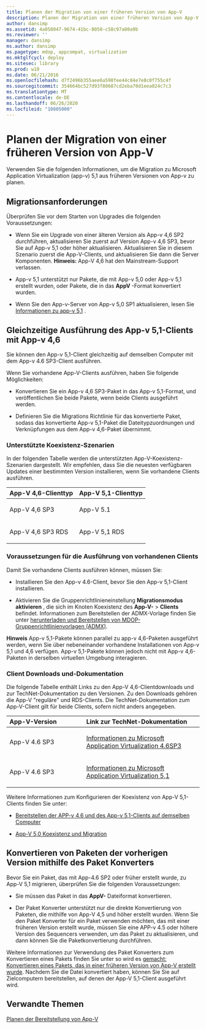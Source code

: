 ```yaml
---
title: Planen der Migration von einer früheren Version von App-V
description: Planen der Migration von einer früheren Version von App-V
author: dansimp
ms.assetid: 4a058047-9674-41bc-8050-c58c97a80a9b
ms.reviewer: ''
manager: dansimp
ms.author: dansimp
ms.pagetype: mdop, appcompat, virtualization
ms.mktglfcycl: deploy
ms.sitesec: library
ms.prod: w10
ms.date: 06/21/2016
ms.openlocfilehash: d7f2496b355aee6a598fee44c84e7e8c0f755c4f
ms.sourcegitcommit: 354664bc527d93f80687cd2eba70d1eea024c7c3
ms.translationtype: MT
ms.contentlocale: de-DE
ms.lasthandoff: 06/26/2020
ms.locfileid: "10805000"
---
```

# Planen der Migration von einer früheren Version von App-V


Verwenden Sie die folgenden Informationen, um die Migration zu Microsoft Application Virtualization (app-v) 5,1 aus früheren Versionen von App-v zu planen.

## Migrationsanforderungen


Überprüfen Sie vor dem Starten von Upgrades die folgenden Voraussetzungen:

-   Wenn Sie ein Upgrade von einer älteren Version als App-v 4,6 SP2 durchführen, aktualisieren Sie zuerst auf Version App-v 4,6 SP3, bevor Sie auf App-v 5,1 oder höher aktualisieren. Aktualisieren Sie in diesem Szenario zuerst die App-V-Clients, und aktualisieren Sie dann die Server Komponenten.
**Hinweis:** App-V 4,6 hat den Mainstream-Support verlassen.

-   App-v 5,1 unterstützt nur Pakete, die mit App-v 5,0 oder App-v 5,1 erstellt wurden, oder Pakete, die in das **AppV** -Format konvertiert wurden.

-   Wenn Sie den App-v-Server von App-v 5,0 SP1 aktualisieren, lesen Sie [Informationen zu app-v 5,1](about-app-v-51.md#bkmk-migrate-to-51) .

## Gleichzeitige Ausführung des App-v 5,1-Clients mit App-v 4,6


Sie können den App-v 5,1-Client gleichzeitig auf demselben Computer mit dem App-v 4.6 SP3-Client ausführen.

Wenn Sie vorhandene App-V-Clients ausführen, haben Sie folgende Möglichkeiten:

-   Konvertieren Sie ein App-v 4,6 SP3-Paket in das App-v 5,1-Format, und veröffentlichen Sie beide Pakete, wenn beide Clients ausgeführt werden.

-   Definieren Sie die Migrations Richtlinie für das konvertierte Paket, sodass das konvertierte App-v 5,1-Paket die Dateitypzuordnungen und Verknüpfungen aus dem App-v 4,6-Paket übernimmt.

### Unterstützte Koexistenz-Szenarien

In der folgenden Tabelle werden die unterstützten App-V-Koexistenz-Szenarien dargestellt. Wir empfehlen, dass Sie die neuesten verfügbaren Updates einer bestimmten Version installieren, wenn Sie vorhandene Clients ausführen.

<table>
<colgroup>
<col width="50%" />
<col width="50%" />
</colgroup>
<thead>
<tr class="header">
<th align="left">App-V 4,6-Clienttyp</th>
<th align="left">App-V 5,1-Clienttyp</th>
</tr>
</thead>
<tbody>
<tr class="odd">
<td align="left"><p>App-V 4,6 SP3</p></td>
<td align="left"><p>App-V 5.1</p></td>
</tr>
<tr class="even">
<td align="left"><p>App-V 4,6 SP3 RDS</p></td>
<td align="left"><p>App-V 5,1 RDS</p></td>
</tr>
</tbody>
</table>

 

### Voraussetzungen für die Ausführung von vorhandenen Clients

Damit Sie vorhandene Clients ausführen können, müssen Sie:

-   Installieren Sie den App-v 4.6-Client, bevor Sie den App-v 5,1-Client installieren.

-   Aktivieren Sie die Gruppenrichtlinieneinstellung **Migrationsmodus aktivieren** , die sich im Knoten Koexistenz des **App-V-** &gt; **Clients** befindet. Informationen zum Bereitstellen der ADMX-Vorlage finden Sie unter [herunterladen und Bereitstellen von MDOP-Gruppenrichtlinienvorlagen (ADMX)](https://technet.microsoft.com/library/dn659707.aspx).

**Hinweis**  App-v 5,1-Pakete können parallel zu app-v 4,6-Paketen ausgeführt werden, wenn Sie über nebeneinander vorhandene Installationen von App-v 5,1 und 4,6 verfügen. App-v 5,1-Pakete können jedoch nicht mit App-v 4,6-Paketen in derselben virtuellen Umgebung interagieren.

 

### Client Downloads und-Dokumentation

Die folgende Tabelle enthält Links zu den App-V 4,6-Clientdownloads und zur TechNet-Dokumentation zu den Versionen. Zu den Downloads gehören die App-V "reguläre" und RDS-Clients. Die TechNet-Dokumentation zum App-V-Client gilt für beide Clients, sofern nicht anders angegeben.

<table>
<colgroup>
<col width="33%" />
<col width="50%" />
</colgroup>
<thead>
<tr class="header">
<th align="left">App-V-Version</th>
<th align="left">Link zur TechNet-Dokumentation</th>
</tr>
</thead>
<tbody>
<tr class="odd">
<td align="left"><p>App-V 4.6 SP3</p></td>
<td align="left"><p><a href="https://technet.microsoft.com/library/dn511019.aspx" data-raw-source="[About Microsoft Application Virtualization 4.6 SP3](https://technet.microsoft.com/library/dn511019.aspx)">Informationen zu Microsoft Application Virtualization 4.6SP3</a></p></td>
</tr>
<tr class="even">
<td align="left"><p>App-V 4.6 SP3</p></td>
<td align="left"><p><a href="about-app-v-51.md" data-raw-source="[About Microsoft Application Virtualization 5.1](about-app-v-51.md)">Informationen zu Microsoft Application Virtualization 5,1</a></p></td>
</tr>
</tbody>
</table>

 

Weitere Informationen zum Konfigurieren der Koexistenz von App-V 5,1-Clients finden Sie unter:

-   [Bereitstellen der APP-v 4,6 und des App-v 5,1-Clients auf demselben Computer](how-to-deploy-the-app-v-46-and-the-app-v--51-client-on-the-same-computer.md)

-   [App-V 5,0 Koexistenz und Migration](https://technet.microsoft.com/windows/jj835811.aspx)

## <a href="" id="converting--previous-version--packages-using-the-package-converter-"></a>Konvertieren von Paketen der vorherigen Version mithilfe des Paket Konverters


Bevor Sie ein Paket, das mit App-4.6 SP2 oder früher erstellt wurde, zu App-V 5,1 migrieren, überprüfen Sie die folgenden Voraussetzungen:

-   Sie müssen das Paket in das **AppV-** Dateiformat konvertieren.

-   Der Paket Konverter unterstützt nur die direkte Konvertierung von Paketen, die mithilfe von App-V 4,5 und höher erstellt wurden. Wenn Sie den Paket Konverter für ein Paket verwenden möchten, das mit einer früheren Version erstellt wurde, müssen Sie eine APP-v 4.5 oder höhere Version des Sequencers verwenden, um das Paket zu aktualisieren, und dann können Sie die Paketkonvertierung durchführen.

Weitere Informationen zur Verwendung des Paket Konverters zum Konvertieren eines Pakets finden Sie unter so wird es [gemacht: Konvertieren eines Pakets, das in einer früheren Version von App-V erstellt wurde](how-to-convert-a-package-created-in-a-previous-version-of-app-v51.md). Nachdem Sie die Datei konvertiert haben, können Sie Sie auf Zielcomputern bereitstellen, auf denen der App-V 5,1-Client ausgeführt wird.






## Verwandte Themen


[Planen der Bereitstellung von App-V](planning-to-deploy-app-v51.md)

 

 





